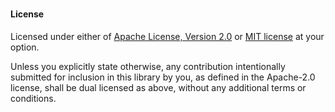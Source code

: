 #

#### License

Licensed under either of <a href="LICENSE-APACHE">Apache License, Version
2.0</a> or <a href="LICENSE-MIT">MIT license</a> at your option.

Unless you explicitly state otherwise, any contribution intentionally submitted
for inclusion in this library by you, as defined in the Apache-2.0 license, shall
be dual licensed as above, without any additional terms or conditions.
